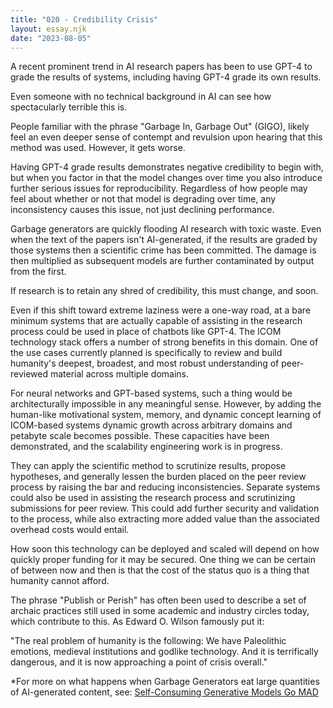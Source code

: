 ```yaml
---
title: "020 - Credibility Crisis"
layout: essay.njk
date: "2023-08-05"
---
```


A recent prominent trend in AI research papers has been to use GPT-4 to grade the results of systems, including having GPT-4 grade its own results.

Even someone with no technical background in AI can see how spectacularly terrible this is.

People familiar with the phrase "Garbage In, Garbage Out" (GIGO), likely feel an even deeper sense of contempt and revulsion upon hearing that this method was used. However, it gets worse.

Having GPT-4 grade results demonstrates negative credibility to begin with, but when you factor in that the model changes over time you also introduce further serious issues for reproducibility. Regardless of how people may feel about whether or not that model is degrading over time, any inconsistency causes this issue, not just declining performance.

Garbage generators are quickly flooding AI research with toxic waste. Even when the text of the papers isn't AI-generated, if the results are graded by those systems then a scientific crime has been committed. The damage is then multiplied as subsequent models are further contaminated by output from the first.

If research is to retain any shred of credibility, this must change, and soon.

Even if this shift toward extreme laziness were a one-way road, at a bare minimum systems that are actually capable of assisting in the research process could be used in place of chatbots like GPT-4. The ICOM technology stack offers a number of strong benefits in this domain. One of the use cases currently planned is specifically to review and build humanity's deepest, broadest, and most robust understanding of peer-reviewed material across multiple domains.

For neural networks and GPT-based systems, such a thing would be architecturally impossible in any meaningful sense. However, by adding the human-like motivational system, memory, and dynamic concept learning of ICOM-based systems dynamic growth across arbitrary domains and petabyte scale becomes possible. These capacities have been demonstrated, and the scalability engineering work is in progress.

They can apply the scientific method to scrutinize results, propose hypotheses, and generally lessen the burden placed on the peer review process by raising the bar and reducing inconsistencies. Separate systems could also be used in assisting the research process and scrutinizing submissions for peer review. This could add further security and validation to the process, while also extracting more added value than the associated overhead costs would entail.

How soon this technology can be deployed and scaled will depend on how quickly proper funding for it may be secured. One thing we can be certain of between now and then is that the cost of the status quo is a thing that humanity cannot afford.

The phrase "Publish or Perish" has often been used to describe a set of archaic practices still used in some academic and industry circles today, which contribute to this. As Edward O. Wilson famously put it:

"The real problem of humanity is the following: We have Paleolithic emotions, medieval institutions and godlike technology. And it is terrifically dangerous, and it is now approaching a point of crisis overall."

\*For more on what happens when Garbage Generators eat large quantities of AI-generated content, see: [Self-Consuming Generative Models Go MAD](https://arxiv.org/abs/2307.01850)
